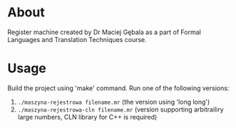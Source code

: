 # About
Register machine created by Dr Maciej Gębala as a part of Formal Languages and Translation Techniques course.

# Usage
Build the project using 'make'  command. Run one of the following versions:
1. `./maszyna-rejestrowa filename.mr` (the version using 'long long')
2. `./maszyna-rejestrowa-cln filename.mr` (version supporting arbitrailiry large numbers, CLN library for C++ is required)
